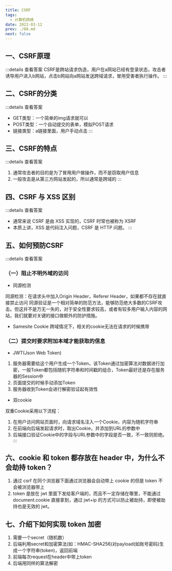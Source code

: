 ```yaml
---
title: CSRF
tags: 
  - 计算机网络
date: 2022-03-12
prev: ./08.md
next: false
---
```


## 一、CSRF原理
:::details 查看答案
CSRF是跨站请求伪造，用户在a网站已经有登录状态，攻击者诱导用户进入b网站，点击b网站向a网站发送跨域请求，冒用受害者执行操作。
:::

## 二、CSRF的分类
:::details 查看答案
- GET类型：一个简单的img请求就可以
- POST类型：一个自动提交的表单，模拟POST请求
- 链接类型：a链接里面，用户手动点击
:::

## 三、CSRF的特点
:::details 查看答案
1. 通常攻击者的目的是为了冒用用户做操作，而不是窃取用户信息
2. 一般攻击是从第三方网站发起的，所以通常是跨域的
:::

## 四、CSRF 与 XSS 区别
:::details 查看答案
- 通常来说 CSRF 是由 XSS 实现的，CSRF 时常也被称为 XSRF
- 本质上讲，XSS 是代码注入问题，CSRF 是 HTTP 问题。
:::

## 五、如何预防CSRF
:::details 查看答案
### （一）阻止不明外域的访问
- 同源检测

同源检测：在请求头中加入Origin Header，Referer Header，如果都不存在就直接禁止访问
同源验证是一个相对简单的防范方法，能够防范绝大多数的CSRF攻击。但这并不是万无一失的，对于安全性要求较高，或者有较多用户输入内容的网站，我们就要对关键的接口做额外的防护措施。

- Samesite Cookie
跨域情况下，相关的cookie无法在请求的时候携带

### （二）提交时要求附加本域才能获取的信息
- JWT(Json Web Token)
1. 服务器需要给这个用户生成一个Token，该Token通过加密算法对数据进行加密，一般Token都包括随机字符串和时间戳的组合，Token最好还是存在服务器的Session中
2. 页面提交的时候手动添加Token
3. 服务器收到Token会进行解密验证起有效性

- 双cookie

双重Cookie采用以下流程：
1. 在用户访问网站页面时，向请求域名注入一个Cookie，内容为随机字符串
2. 在前端向后端发起请求时，取出Cookie，并添加到URL的参数中
3. 后端接口验证Cookie中的字段与URL参数中的字段是否一致，不一致则拒绝。
:::

## 六、cookie 和 token 都存放在 header 中，为什么不会劫持 token？

1. 通过 csrf 在同个浏览器下面通过浏览器会自动带上 cookie 的但是 token 不会被浏览器带上
2. token 是放在 jwt 里面下发给客户端的，而且不一定存储在哪里，不能通过 document.cookie 直接拿到，通过 jwt+ip 的方式可以防止被劫持，即使被劫持也是无效的 jwt。

## 七、介绍下如何实现 token 加密

1. 需要一个secret（随机数）
2. 后端利用secret和加密算法(如：HMAC-SHA256)对payload(如账号密码)生成一个字符串(token)，返回前端
3. 前端每次request在header中带上token
4. 后端用同样的算法解密